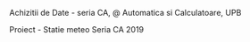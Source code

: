 Achizitii de Date - seria CA, @ Automatica si Calculatoare, UPB

Proiect - Statie meteo
Seria CA 2019
